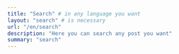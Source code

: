 ```yaml
---
title: "Search" # in any language you want
layout: "search" # is necessary
url: "/en/search"
description: "Here you can search any post you want"
summary: "search"
---
```

